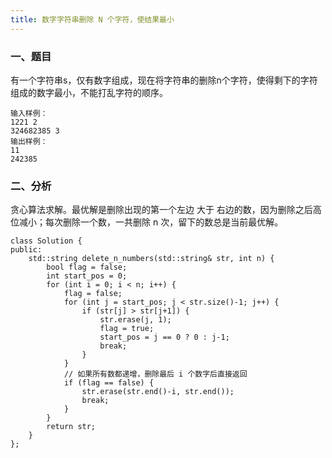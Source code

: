 ```yaml
---
title: 数字字符串删除 N 个字符，使结果最小
---
```


### 一、题目

有一个字符串s，仅有数字组成，现在将字符串的删除n个字符，使得剩下的字符组成的数字最小，不能打乱字符的顺序。

```
输入样例：
1221 2
324682385 3
输出样例：
11
242385
```

### 二、分析

贪心算法求解。最优解是删除出现的第一个左边 大于 右边的数，因为删除之后高位减小；每次删除一个数，一共删除 n 次，留下的数总是当前最优解。

```
class Solution {
public:
    std::string delete_n_numbers(std::string& str, int n) {
        bool flag = false;
        int start_pos = 0;
        for (int i = 0; i < n; i++) {
            flag = false;
            for (int j = start_pos; j < str.size()-1; j++) {
                if (str[j] > str[j+1]) {
                    str.erase(j, 1);
                    flag = true;
                    start_pos = j == 0 ? 0 : j-1;
                    break;
                }
            }
            // 如果所有数都递增，删除最后 i 个数字后直接返回
            if (flag == false) {
                str.erase(str.end()-i, str.end());
                break;
            }
        }
        return str;
    }
};
```

